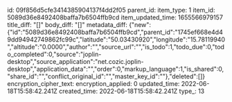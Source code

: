id: 09f856d5cfe3414385904137f4dd2f05
parent_id: 
item_type: 1
item_id: 5089d36e8492408baffa7b6504ffb9cd
item_updated_time: 1655566979157
title_diff: "[]"
body_diff: "[]"
metadata_diff: {"new":{"id":"5089d36e8492408baffa7b6504ffb9cd","parent_id":"1745ef668e4d49dd94942749862fc99c","latitude":"50.03430920","longitude":"15.78119940","altitude":"0.0000","author":"","source_url":"","is_todo":1,"todo_due":0,"todo_completed":0,"source":"joplin-desktop","source_application":"net.cozic.joplin-desktop","application_data":"","order":0,"markup_language":1,"is_shared":0,"share_id":"","conflict_original_id":"","master_key_id":""},"deleted":[]}
encryption_cipher_text: 
encryption_applied: 0
updated_time: 2022-06-18T15:58:42.241Z
created_time: 2022-06-18T15:58:42.241Z
type_: 13